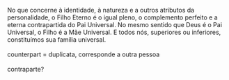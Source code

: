 ﻿No que concerne à identidade, à natureza e a outros atributos da personalidade, o Filho Eterno é o igual pleno, o complemento perfeito e a eterna contrapartida do Pai Universal. No mesmo sentido que Deus é o Pai Universal, o Filho é a Mãe Universal. E todos nós, superiores ou inferiores, constituímos sua família universal.<BR><BR>counterpart =  duplicata, corresponde a outra pessoa<BR><BR>contraparte?